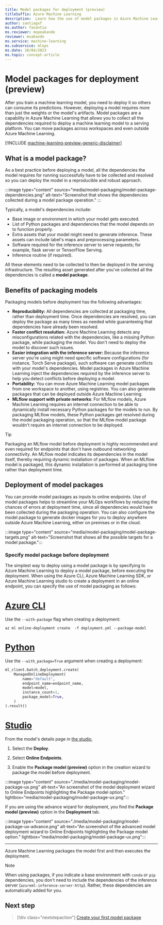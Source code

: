 ```yaml
---
title: Model packages for deployment (preview)
titleSuffix: Azure Machine Learning
description:  Learn how the use of model packages in Azure Machine Learning is useful for deploying models in a reliable and reproducible way.
author: santiagxf
ms.author: fasantia
ms.reviewer: mopeakande
reviewer: msakande
ms.service: machine-learning
ms.subservice: mlops
ms.date: 10/04/2023
ms.topic: concept-article
---
```


# Model packages for deployment (preview)

After you train a machine learning model, you need to deploy it so others can consume its predictions. However, deploying a model requires more than just the weights or the model's artifacts. Model packages are a capability in Azure Machine Learning that allows you to collect all the dependencies required to deploy a machine learning model to a serving platform. You can move packages across workspaces and even outside Azure Machine Learning.

[!INCLUDE [machine-learning-preview-generic-disclaimer](includes/machine-learning-preview-generic-disclaimer.md)]

## What is a model package?

As a best practice before deploying a model, all the dependencies the model requires for running successfully have to be collected and resolved so you can deploy the model in a reproducible and robust approach.

:::image type="content" source="media/model-packaging/model-package-dependencies.png" alt-text="Screenshot that shows the dependencies collected during a model package operation." :::

Typically, a model's dependencies include:

* Base image or environment in which your model gets executed.
* List of Python packages and dependencies that the model depends on to function properly.
* Extra assets that your model might need to generate inference. These assets can include label's maps and preprocessing parameters.
* Software required for the inference server to serve requests; for example, flask server or TensorFlow Serving.
* Inference routine (if required).

All these elements need to be collected to then be deployed in the serving infrastructure. The resulting asset generated after you've collected all the dependencies is called a **model package**.


## Benefits of packaging models

Packaging models before deployment has the following advantages:

* **Reproducibility:** All dependencies are collected at packaging time, rather than deployment time. Once dependencies are resolved, you can deploy the package as many times as needed while guaranteeing that dependencies have already been resolved.
* **Faster conflict resolution:** Azure Machine Learning detects any misconfigurations related with the dependencies, like a missing Python package, while packaging the model. You don't need to deploy the model to discover such issues.
* **Easier integration with the inference server:** Because the inference server you're using might need specific software configurations (for instance, Torch Serve package), such software can generate conflicts with your model's dependencies. Model packages in Azure Machine Learning inject the dependencies required by the inference server to help you detect conflicts before deploying a model.
* **Portability:** You can move Azure Machine Learning model packages from one workspace to another, using registries. You can also generate packages that can be deployed outside Azure Machine Learning.
* **MLflow support with private networks**: For MLflow models, Azure Machine Learning requires an internet connection to be able to dynamically install necessary Python packages for the models to run. By packaging MLflow models, these Python packages get resolved during the model packaging operation, so that the MLflow model package wouldn't require an internet connection to be deployed.

> [!TIP] 
> Packaging an MLflow model before deployment is highly recommended and even required for endpoints that don't have outbound networking connectivity. An MLflow model indicates its dependencies in the model itself, thereby requiring dynamic installation of packages. When an MLflow model is packaged, this dynamic installation is performed at packaging time rather than deployment time.

## Deployment of model packages

You can provide model packages as inputs to online endpoints. Use of model packages helps to streamline your MLOps workflows by reducing the chances of errors at deployment time, since all dependencies would have been collected during the packaging operation. You can also configure the model package to generate docker images for you to deploy anywhere outside Azure Machine Learning, either on premises or in the cloud.

:::image type="content" source="media/model-packaging/model-package-targets.png" alt-text="Screenshot that shows all the possible targets for a model package.":::

### Specify model package before deployment

The simplest way to deploy using a model package is by specifying to Azure Machine Learning to deploy a model package, before executing the deployment. When using the Azure CLI, Azure Machine Learning SDK, or Azure Machine Learning studio to create a deployment in an online endpoint, you can specify the use of model packaging as follows:

# [Azure CLI](#tab/cli)

Use the `--with-package` flag when creating a deployment:

```azurecli
az ml online-deployment create  -f deployment.yml --package-model
```

# [Python](#tab/sdk)

Use the `--with_package=True` argument when creating a deployment:

```python
ml_client.batch_deployment.create(
    ManagedOnlineDeployment(
        name="default",
        endpoint_name=endpoint_name,
        model=model,
        instance_count=1,
        package_model=True,
    )
).result()
```

# [Studio](#tab/studio)

From the model's details page in [the studio](https://ml.azure.com),

1. Select the **Deploy**.

1. Select **Online Endpoints**. 

1. Enable the **Package model (preview)** option in the creation wizard to package the model before deployment.

:::image type="content" source="./media/model-packaging/model-package-ux.png" alt-text="An screenshot of the model deployment wizard to Online Endpoints highlighting the Package model option." lightbox="media/model-packaging/model-package-ux.png":::

If you are using the advance wizard for deployment, you find the **Package model (preview)** option in the **Deployment** tab.

:::image type="content" source="./media/model-packaging/model-package-ux-advance.png" alt-text="An screenshot of the advanced model deployment wizard to Online Endpoints highlighting the Package model option." lightbox="media/model-packaging/model-package-ux.png":::

---

Azure Machine Learning packages the model first and then executes the deployment.

> [!NOTE]
> When using packages, if you indicate a base environment with `conda` or `pip` dependencies, you don't need to include the dependencies of the inference server (`azureml-inference-server-http`). Rather, these dependencies are automatically added for you.


## Next step

> [!div class="nextstepaction"]
> [Create your first model package](how-to-package-models.md)